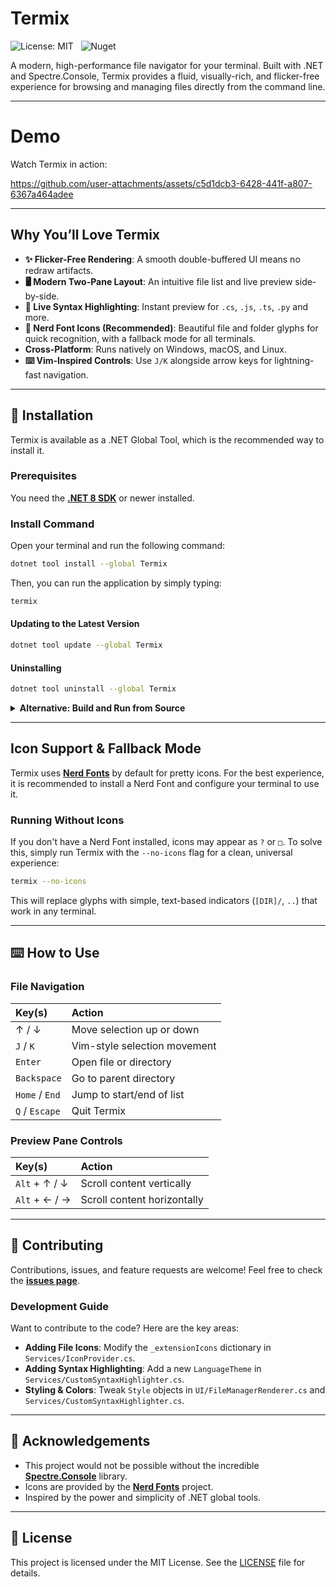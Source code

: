 # Termix
![License: MIT](https://img.shields.io/badge/License-MIT-blue.svg)
&nbsp;
![Nuget](https://img.shields.io/nuget/v/Termix)

A modern, high-performance file navigator for your terminal. Built with .NET and Spectre.Console, Termix provides a fluid, visually-rich, and flicker-free experience for browsing and managing files directly from the command line.

---
# Demo

Watch Termix in action:

https://github.com/user-attachments/assets/c5d1dcb3-6428-441f-a807-6367a464adee

---

## Why You’ll Love Termix

-   **✨ Flicker-Free Rendering**: A smooth double-buffered UI means no redraw artifacts.
-   **🖥️ Modern Two-Pane Layout**: An intuitive file list and live preview side-by-side.
-   **🎨 Live Syntax Highlighting**: Instant preview for `.cs`, `.js`, `.ts`, `.py` and more.
-   **📁 Nerd Font Icons (Recommended)**: Beautiful file and folder glyphs for quick recognition, with a fallback mode for all terminals.
-   **Cross-Platform**: Runs natively on Windows, macOS, and Linux.
-   **⌨️ Vim-Inspired Controls**: Use `J/K` alongside arrow keys for lightning-fast navigation.

---

## 🚀 Installation

Termix is available as a .NET Global Tool, which is the recommended way to install it.

### Prerequisites

You need the **[.NET 8 SDK](https://dotnet.microsoft.com/download/dotnet/8.0)** or newer installed.

### Install Command

Open your terminal and run the following command:

```bash
dotnet tool install --global Termix
```

Then, you can run the application by simply typing:
```bash
termix
```

#### Updating to the Latest Version
```bash
dotnet tool update --global Termix
```

#### Uninstalling
```bash
dotnet tool uninstall --global Termix
```

<details>
<summary><b>Alternative: Build and Run from Source</b></summary>

If you prefer to build the project yourself:

```bash
git clone https://github.com/amrohan/termix.git
cd termix
dotnet run --configuration Release
```
</details>

---

## Icon Support & Fallback Mode

Termix uses **[Nerd Fonts](https://www.nerdfonts.com/)** by default for pretty icons. For the best experience, it is recommended to install a Nerd Font and configure your terminal to use it.

### Running Without Icons

If you don't have a Nerd Font installed, icons may appear as `?` or `□`. To solve this, simply run Termix with the `--no-icons` flag for a clean, universal experience:

```bash
termix --no-icons
```

This will replace glyphs with simple, text-based indicators (`[DIR]/`, `..`) that work in any terminal.

---

## ⌨️ How to Use

### File Navigation

| Key(s)         | Action                       |
|:---------------|:-----------------------------|
| ↑ / ↓          | Move selection up or down    |
| `J` / `K`      | Vim-style selection movement |
| `Enter`        | Open file or directory       |
| `Backspace`    | Go to parent directory       |
| `Home` / `End` | Jump to start/end of list    |
| `Q` / `Escape` | Quit Termix                  |

### Preview Pane Controls

| Key(s)        | Action                      |
|:--------------|:----------------------------|
| `Alt` + ↑ / ↓ | Scroll content vertically   |
| `Alt` + ← / → | Scroll content horizontally |

---

## 🤝 Contributing

Contributions, issues, and feature requests are welcome! Feel free to check the **[issues page](https://github.com/amrohan/termix/issues)**.

### Development Guide

Want to contribute to the code? Here are the key areas:
-   **Adding File Icons**: Modify the `_extensionIcons` dictionary in `Services/IconProvider.cs`.
-   **Adding Syntax Highlighting**: Add a new `LanguageTheme` in `Services/CustomSyntaxHighlighter.cs`.
-   **Styling & Colors**: Tweak `Style` objects in `UI/FileManagerRenderer.cs` and `Services/CustomSyntaxHighlighter.cs`.

---

## 🙏 Acknowledgements

-   This project would not be possible without the incredible **[Spectre.Console](https://spectreconsole.net/)** library.
-   Icons are provided by the **[Nerd Fonts](https://www.nerdfonts.com/)** project.
-   Inspired by the power and simplicity of .NET global tools.

---

## 📝 License

This project is licensed under the MIT License. See the [LICENSE](LICENSE) file for details.